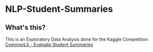 # NLP-Student-Summaries
## What's this?
This is an Exploratory Data Analysis done for the Kaggle Competition 
[CommonLit - Evaluate Student Summaries](https://www.kaggle.com/competitions/commonlit-evaluate-student-summaries/overview)
